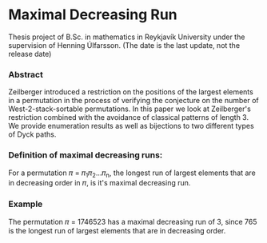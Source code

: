 # Maximal Decreasing Run

Thesis project of B.Sc. in mathematics in Reykjavík University under the supervision of Henning Úlfarsson.
(The date is the last update, not the release date)

### Abstract
Zeilberger introduced a restriction on the positions of the largest elements in a permutation in the process of verifying the conjecture on the number of West-2-stack-sortable permutations. In this paper we look at Zeilberger's restriction combined with the avoidance of classical patterns of length 3. We provide enumeration results as well as bijections to two different types of Dyck paths. 

### Definition of maximal decreasing runs:
For a permutation &#120587; = &#120587;<sub>1</sub>&#120587;<sub>2</sub>...&#120587;<sub>n</sub>, the longest run of largest elements that are in decreasing order in &#120587;, is it's maximal decreasing run.

### Example
The permutation &#120587; = 1746523 has a maximal decreasing run of 3, since 765 is the longest run of largest elements that are in decreasing order.

